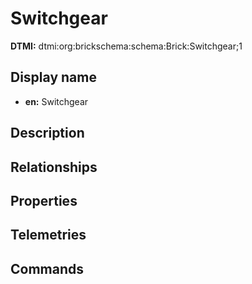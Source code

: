 # Switchgear
**DTMI:** dtmi:org:brickschema:schema:Brick:Switchgear;1
## Display name
- **en:** Switchgear
## Description
## Relationships
## Properties
## Telemetries
## Commands
